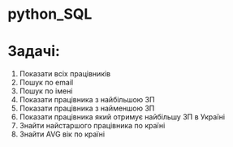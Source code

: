 # python_SQL

# Задачі:
1. Показати всіх працівників
2. Пошук по email
3. Пошук по імені
4. Показати працівника з найбільшою ЗП
5. Показати працівника з найменшою ЗП
6. Показати працівника який отримує найбільшу ЗП в Україні
7. Знайти найстаршого працівника по країні
8. Знайти AVG вік по країні